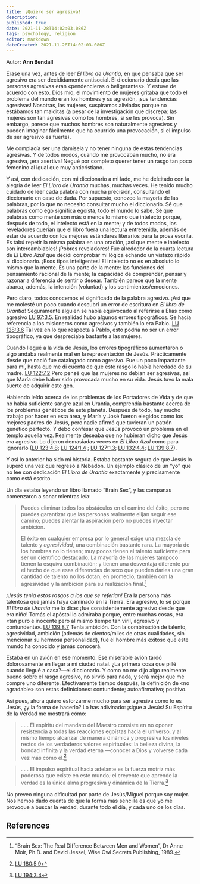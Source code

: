 ```yaml
---
title: ¡Quiero ser agresiva!
description: 
published: true
date: 2021-11-28T14:02:03.086Z
tags: psychology, religion
editor: markdown
dateCreated: 2021-11-28T14:02:03.086Z
---
```


Autor: **Ann Bendall**

Érase una vez, antes de leer *El libro de Urantia*, en que pensaba que ser agresivo era ser decididamente antisocial. El diccionario decía que las personas agresivas eran «pendencieras o beligerantes». Y estuve de acuerdo con esto. Dios mío, el movimiento de mujeres gritaba que todo el problema del mundo eran los hombres y su agresión, ¡sus tendencias agresivas! Nosotras, las mujeres, suspiramos aliviadas porque no estábamos tan malditas (a pesar de la investigación que discrepa: las mujeres son tan agresivas como los hombres, si se les provoca). Sin embargo, parece que muchos hombres son naturalmente agresivos y pueden imaginar fácilmente que ha ocurrido una provocación, si el impulso de ser agresivo es fuerte).

Me complacía ser una damisela y no tener ninguna de estas tendencias agresivas. Y de todos modos, cuando me provocaban mucho, no era agresiva, ¡era asertiva! Negué por completo querer tener un rasgo tan poco femenino al igual que muy anticristiano.

Y así, con dedicación, con mi diccionario a mi lado, me he deleitado con la alegría de leer *El Libro de Urantia* muchas, muchas veces. He tenido mucho cuidado de leer cada palabra con mucha precisión, consultando el diccionario en caso de duda. Por supuesto, conozco la mayoría de las palabras, por lo que no necesito consultar mucho el diccionario. Sé que palabras como ego significa egoísta, todo el mundo lo sabe. Sé que palabras como mente son más o menos lo mismo que intelecto porque, después de todo, el intelecto está en la mente; y de todos modos, los reveladores querían que el libro fuera una lectura entretenida, además de estar de acuerdo con los mejores estándares literarios para la prosa escrita. Es tabú repetir la misma palabra en una oración, ¡así que mente e intelecto son intercambiables! ¡Pobres reveladores! Fue alrededor de la cuarta lectura de *El Libro Azul* que decidí comprobar mi lógica echando un vistazo rápido al diccionario. ¡Esos tipos inteligentes! El intelecto no es en absoluto lo mismo que la mente. Es una parte de la mente: las funciones del pensamiento racional de la mente; la capacidad de comprender, pensar y razonar a diferencia de sentir o desear. También parece que la mente abarca, además, la intención (voluntad) y los sentimientos/emociones.

Pero claro, todos conocemos el significado de la palabra agresivo. ¡Así que me molesté un poco cuando descubrí un error de escritura en *El libro de Urantia*! Seguramente alguien se había equivocado al referirse a Elías como agresivo [LU 97:3.5](/es/The_Urantia_Book/97#p3_5). En realidad hubo algunos errores tipográficos. Se hacía referencia a los misioneros como agresivos y también lo era Pablo. [LU 128:3.6](/es/The_Urantia_Book/128#p3_6) Tal vez en lo que respecta a Pablo, esto podría no ser un error tipográfico, ya que despreciaba bastante a las mujeres.

Cuando llegué a la vida de Jesús, los errores tipográficos aumentaron o algo andaba realmente mal en la representación de Jesús. Prácticamente desde que nació fue catalogado como agresivo. Fue un poco impactante para mí, hasta que me di cuenta de que este rasgo lo había heredado de su madre. [LU 122:7.2](/es/The_Urantia_Book/122#p7_2) Pero pensé que las mujeres no debían ser agresivas, así que María debe haber sido provocada mucho en su vida. Jesús tuvo la mala suerte de adquirir este gen.

Habiendo leído acerca de los problemas de los Portadores de Vida y de que no había suficiente sangre azul en Urantia, comprendía bastante acerca de los problemas genéticos de este planeta. Después de todo, hay mucho trabajo por hacer en esta área, y María y José fueron elegidos como los mejores padres de Jesús, pero nadie afirmó que tuvieran un patrón genético perfecto. Y debo confesar que Jesús provocó un problema en el templo aquella vez. Realmente deseaba que no hubieran dicho que Jesús era agresivo. Lo dijeron demasiadas veces en *El Libro Azul* como para ignorarlo ([LU 123:4.8](/es/The_Urantia_Book/123#p4_8); [LU 124:1.4](/es/The_Urantia_Book/124#p1_4) ; [LU 127:1.3](/es/El_Libro_de_Urantia/127#p1_3); [LU 132:4.4](/es/El_Libro_de_Urantia/132#p4_4); [LU 139:8.7](/es/El_Libro_de_Urantia/139#p8_7 )).

Y así lo anterior ha sido mi historia. Estaba bastante segura de que Jesús lo superó una vez que regresó a Nebadon. Un ejemplo clásico de un “yo” que no lee con dedicación *El Libro de Urantia* exactamente y precisamente como está escrito.

Un día estaba leyendo un libro llamado “Brain Sex”, y las campanas comenzaron a sonar mientras leía:

> Puedes eliminar todos los obstáculos en el camino del éxito, pero no puedes garantizar que las personas realmente elijan seguir ese camino; puedes alentar la aspiración pero no puedes inyectar ambición.
>
> El éxito en cualquier empresa por lo general exige una mezcla de talento y *agresividad*, una combinación bastante rara. La mayoría de los hombres no lo tienen; muy pocos tienen el talento suficiente para ser un científico destacado. La mayoría de las mujeres tampoco tienen la esquiva combinación; y tienen una desventaja diferente por el hecho de que esas diferencias de sexo que pueden darles una gran cantidad de talento no los dotan, en promedio, también con la agresividad y la ambición para su realización final.[^1]

*¡Jesús tenía estos rasgos a los que se referían!* Era la persona más talentosa que jamás haya caminado en la Tierra. Era agresivo, lo sé porque *El libro de Urantia* me lo dice: ¡fue consistentemente agresivo desde que era niño! Tomás el apóstol lo admiraba porque, entre muchas cosas, era «tan puro e inocente pero al mismo tiempo tan viril, agresivo y contundente». [LU 139:8.7](/es/The_Urantia_Book/139#p8_7) Tenía ambición. Con la combinación de talento, agresividad, ambición (además de cientos/miles de otras cualidades, sin mencionar su hermosa personalidad), fue el hombre más exitoso que este mundo ha conocido y jamás conocerá.

Estaba en un avión en ese momento. Ese miserable avión tardó dolorosamente en llegar a mi ciudad natal. ¿La primera cosa que pillé cuando llegué a casa?—el diccionario. Y como no me dijo algo realmente bueno sobre el rasgo agresivo, no sirvió para nada, y será mejor que me compre uno diferente. Efectivamente tiempo después, la definición de «no agradable» son estas definiciones: contundente; autoafirmativo; positivo.

Así pues, ahora quiero esforzarme mucho para ser agresiva como lo es Jesús, ¿y la forma de hacerlo? Lo has adivinado: ¡sigue a Jesús! Su Espíritu de la Verdad me mostrará cómo:

> . . . El espíritu del mandato del Maestro consiste en no oponer resistencia a todas las reacciones egoístas hacia el universo, y al mismo tiempo alcanzar de manera dinámica y progresiva los niveles rectos de los verdaderos valores espirituales: la belleza divina, la bondad infinita y la verdad eterna —conocer a Dios y volverse cada vez más como él.[^2]

> . . . El impulso espiritual hacia adelante es la fuerza motriz más poderosa que existe en este mundo; el creyente que aprende la verdad es la única alma progresiva y dinámica de la Tierra.[^3]

No preveo ninguna dificultad por parte de Jesús/Miguel porque soy mujer. Nos hemos dado cuenta de que la forma más sencilla es que yo me provoque a buscar la verdad, durante todo el día, y cada uno de los días.

## References

[^1]: “Brain Sex: The Real Difference Between Men and Women”, Dr Anne Moir, Ph.D. and David Jessel, Wise Owl Secrets Publishing, 1989.

[^2]: [LU 180:5.9](/es/The_Urantia_Book/180#p5_9)

[^3]: [LU 194:3.4](/es/The_Urantia_Book/194#p3_4)
